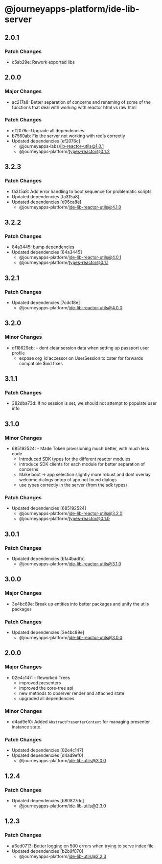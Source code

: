 # @journeyapps-platform/ide-lib-server

## 2.0.1

### Patch Changes

- c5ab29e: Rework exported libs

## 2.0.0

### Major Changes

- ac217a8: Better separation of concerns and renaming of some of the functions that deal with working with reactor html vs raw html

### Patch Changes

- ef2076c: Upgrade all dependencies
- b7560ab: Fix the server not working with redis correctly
- Updated dependencies [ef2076c]
  - @journeyapps-labs/lib-reactor-utils@1.0.1
  - @journeyapps-platform/types-reactor@0.1.2

## 3.2.3

### Patch Changes

- fa315a8: Add error handling to boot sequence for problematic scripts
- Updated dependencies [fa315a8]
- Updated dependencies [d96ca8e]
  - @journeyapps-platform/ide-lib-reactor-utils@4.1.0

## 3.2.2

### Patch Changes

- 84a3445: bump dependencies
- Updated dependencies [84a3445]
  - @journeyapps-platform/ide-lib-reactor-utils@4.0.1
  - @journeyapps-platform/types-reactor@0.1.1

## 3.2.1

### Patch Changes

- Updated dependencies [7cdc18e]
  - @journeyapps-platform/ide-lib-reactor-utils@4.0.0

## 3.2.0

### Minor Changes

- df18629eb: - dont clear session data when setting up passport user profile
  - expose org_id accessor on UserSession to cater for forwards compatible $oid fixes

## 3.1.1

### Patch Changes

- 382dba73d: If no session is set, we should not attempt to populate user info

## 3.1.0

### Minor Changes

- 685192524: - Made Token provisioning much better, with much less code
  - Introduced SDK types for the different reactor modules
  - introduce SDK clients for each module for better separation of concerns
  - Make boot -> app selection slightly more robust and dont overlay welcome dialogs ontop of app not found dialogs
  - use types correctly in the server (from the sdk types)

### Patch Changes

- Updated dependencies [685192524]
  - @journeyapps-platform/ide-lib-reactor-utils@3.2.0
  - @journeyapps-platform/types-reactor@0.1.0

## 3.0.1

### Patch Changes

- Updated dependencies [b1a4badfb]
  - @journeyapps-platform/ide-lib-reactor-utils@3.1.0

## 3.0.0

### Major Changes

- 3e4bc89e: Break up entities into better packages and unify the utils packages

### Patch Changes

- Updated dependencies [3e4bc89e]
  - @journeyapps-platform/ide-lib-reactor-utils@3.0.0

## 2.0.0

### Major Changes

- 02e4c147: - Reworked Trees
  - improved presenters
  - improved the core-tree api
  - new methods to observer render and attached state
  - upgraded all dependencies

### Minor Changes

- d4ad9ef0: Added `AbstractPresenterContext` for managing presenter instance state.

### Patch Changes

- Updated dependencies [02e4c147]
- Updated dependencies [d4ad9ef0]
  - @journeyapps-platform/ide-lib-utils@3.0.0

## 1.2.4

### Patch Changes

- Updated dependencies [b80827dc]
  - @journeyapps-platform/ide-lib-utils@2.3.0

## 1.2.3

### Patch Changes

- a6ed0713: Better logging on 500 errors when trying to serve index file
- Updated dependencies [b2b9f070]
  - @journeyapps-platform/ide-lib-utils@2.2.3
